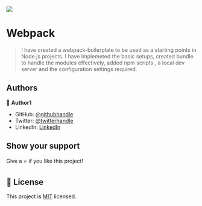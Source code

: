 ![](https://img.shields.io/badge/Microverse-blueviolet)

# Webpack

> I have created a webpack-boilerplate to be used as a starting points in Node.js projects. I have implemeted the basic setups, created bundle to handle the modules effectively, added npm scripts , a local dev server and the configuration settings required. 

## Authors

👤 **Author1**

- GitHub: [@githubhandle](https://github.com/PinkMoon25)
- Twitter: [@twitterhandle](https://twitter.com/TusharS90674484)
- LinkedIn: [LinkedIn](https://www.linkedin.com/in/tushar-singh-6b063a14b/)


## Show your support

Give a ⭐️ if you like this project!


## 📝 License

This project is [MIT](./MIT.md) licensed.
